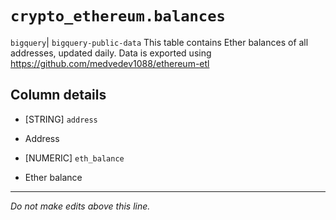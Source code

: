 # `crypto_ethereum.balances`
`bigquery`| `bigquery-public-data`
This table contains Ether balances of all addresses, updated daily.
Data is exported using https://github.com/medvedev1088/ethereum-etl

## Column details
* [STRING]    `address`
 - Address
* [NUMERIC]   `eth_balance`
 - Ether balance

-------------------------------------------------------------------------------
*Do not make edits above this line.*
